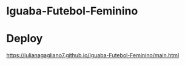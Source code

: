# Iguaba-Futebol-Feminino

# Deploy 

https://julianagagliano7.github.io/Iguaba-Futebol-Feminino/main.html
